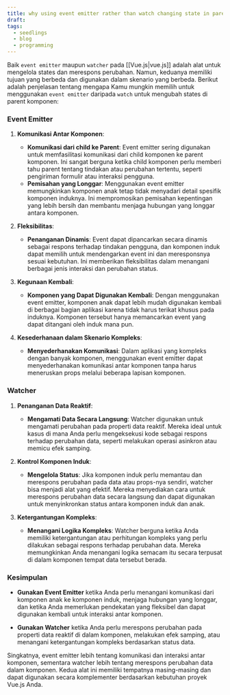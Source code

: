 ```yaml
---
title: why using event emitter rather than watch changing state in parent on vue.js project?
draft: 
tags:
  - seedlings
  - blog
  - programming
---
```

Baik `event emitter` maupun `watcher` pada [[Vue.js|vue.js]] adalah alat untuk mengelola states dan merespons perubahan. Namun, keduanya memiliki tujuan yang berbeda dan digunakan dalam skenario yang berbeda. Berikut adalah penjelasan tentang mengapa Kamu mungkin memilih untuk menggunakan `event emitter` daripada `watch` untuk mengubah states di parent komponen:

### Event Emitter

1. **Komunikasi Antar Komponen**:
   - **Komunikasi dari child ke Parent**: Event emitter sering digunakan untuk memfasilitasi komunikasi dari child komponen ke parent komponen. Ini sangat berguna ketika child komponen perlu memberi tahu parent tentang tindakan atau perubahan tertentu, seperti pengiriman formulir atau interaksi pengguna.
   - **Pemisahan yang Longgar**: Menggunakan event emitter memungkinkan komponen anak tetap tidak menyadari detail spesifik komponen induknya. Ini mempromosikan pemisahan kepentingan yang lebih bersih dan membantu menjaga hubungan yang longgar antara komponen.

2. **Fleksibilitas**:
   - **Penanganan Dinamis**: Event dapat dipancarkan secara dinamis sebagai respons terhadap tindakan pengguna, dan komponen induk dapat memilih untuk mendengarkan event ini dan meresponsnya sesuai kebutuhan. Ini memberikan fleksibilitas dalam menangani berbagai jenis interaksi dan perubahan status.

3. **Kegunaan Kembali**:
   - **Komponen yang Dapat Digunakan Kembali**: Dengan menggunakan event emitter, komponen anak dapat lebih mudah digunakan kembali di berbagai bagian aplikasi karena tidak harus terikat khusus pada induknya. Komponen tersebut hanya memancarkan event yang dapat ditangani oleh induk mana pun.

4. **Kesederhanaan dalam Skenario Kompleks**:
   - **Menyederhanakan Komunikasi**: Dalam aplikasi yang kompleks dengan banyak komponen, menggunakan event emitter dapat menyederhanakan komunikasi antar komponen tanpa harus meneruskan props melalui beberapa lapisan komponen.

### Watcher

1. **Penanganan Data Reaktif**:
   - **Mengamati Data Secara Langsung**: Watcher digunakan untuk mengamati perubahan pada properti data reaktif. Mereka ideal untuk kasus di mana Anda perlu mengeksekusi kode sebagai respons terhadap perubahan data, seperti melakukan operasi asinkron atau memicu efek samping.

2. **Kontrol Komponen Induk**:
   - **Mengelola Status**: Jika komponen induk perlu memantau dan merespons perubahan pada data atau props-nya sendiri, watcher bisa menjadi alat yang efektif. Mereka menyediakan cara untuk merespons perubahan data secara langsung dan dapat digunakan untuk menyinkronkan status antara komponen induk dan anak.

3. **Ketergantungan Kompleks**:
   - **Menangani Logika Kompleks**: Watcher berguna ketika Anda memiliki ketergantungan atau perhitungan kompleks yang perlu dilakukan sebagai respons terhadap perubahan data. Mereka memungkinkan Anda menangani logika semacam itu secara terpusat di dalam komponen tempat data tersebut berada.

### Kesimpulan

- **Gunakan Event Emitter** ketika Anda perlu menangani komunikasi dari komponen anak ke komponen induk, menjaga hubungan yang longgar, dan ketika Anda memerlukan pendekatan yang fleksibel dan dapat digunakan kembali untuk interaksi antar komponen.

- **Gunakan Watcher** ketika Anda perlu merespons perubahan pada properti data reaktif di dalam komponen, melakukan efek samping, atau menangani ketergantungan kompleks berdasarkan status data.

Singkatnya, event emitter lebih tentang komunikasi dan interaksi antar komponen, sementara watcher lebih tentang merespons perubahan data dalam komponen. Kedua alat ini memiliki tempatnya masing-masing dan dapat digunakan secara komplementer berdasarkan kebutuhan proyek Vue.js Anda.
